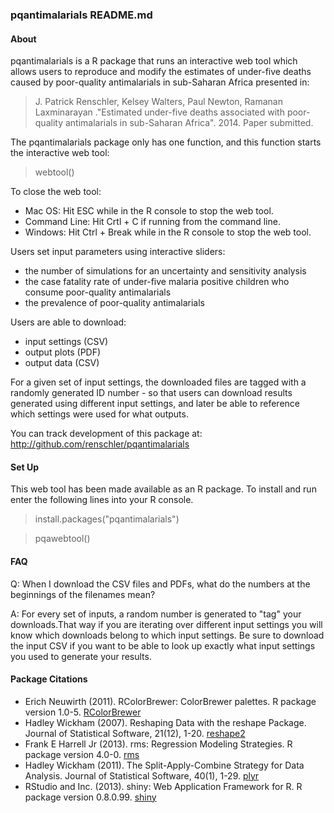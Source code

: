### pqantimalarials README.md

#### About
pqantimalarials is a R package that runs an interactive web tool which
allows users to reproduce and modify the estimates of under-five deaths
caused by poor-quality antimalarials in sub-Saharan Africa presented in:

> J. Patrick Renschler, Kelsey Walters, Paul Newton, Ramanan Laxminarayan
> ."Estimated under-five deaths associated with poor-quality antimalarials
> in sub-Saharan Africa". 2014. Paper submitted.

The pqantimalarials package only has one function, and this function
starts the interactive web tool:

>webtool()

To close the web tool:

* Mac OS: Hit ESC while in the R console to stop the web tool.
* Command Line: Hit Crtl + C if running from the command line.
* Windows: Hit Ctrl + Break while in the R console to stop the web tool.


Users set input parameters using interactive sliders:
* the number of simulations for an uncertainty and sensitivity analysis
* the case fatality rate of under-five malaria positive children who
consume poor-quality antimalarials
* the prevalence of poor-quality antimalarials

Users are able to download:
* input settings (CSV)
* output plots (PDF)
* output data (CSV)

For a given set of input settings, the downloaded files are tagged
with a randomly generated ID number - so that users can download
results generated using different input settings, and later be able
to reference which settings were used for what outputs.

You can track development of this package at:
http://github.com/renschler/pqantimalarials

#### Set Up
This web tool has been made available as an R package. To install and
run enter the following lines into your R console.

> install.packages("pqantimalarials")

> pqawebtool()

#### FAQ
Q: When I download the CSV files and PDFs, what do the numbers at the
beginnings of the filenames mean?

A: For every set of inputs, a random number is generated to "tag" your
downloads.That way if you are iterating over different input settings
you will know which downloads belong to which input settings. Be sure
to download the input CSV if you want to be able to look up exactly
what input settings you used to generate your results.

#### Package Citations ####
* Erich Neuwirth (2011). RColorBrewer: ColorBrewer palettes. R package version 1.0-5. [RColorBrewer](http://CRAN.R-project.org/package=RColorBrewer)
* Hadley Wickham (2007). Reshaping Data with the reshape Package. Journal of Statistical Software, 21(12), 1-20. [reshape2](http://www.jstatsoft.org/v21/i12/)
* Frank E Harrell Jr (2013). rms: Regression Modeling Strategies. R package version 4.0-0. [rms](http://CRAN.R-project.org/package=rms)
* Hadley Wickham (2011). The Split-Apply-Combine Strategy for Data Analysis. Journal of Statistical Software,
  40(1), 1-29. [plyr](http://www.jstatsoft.org/v40/i01/)
* RStudio and Inc. (2013). shiny: Web Application Framework for R. R package version 0.8.0.99. [shiny](http://www.rstudio.com/shiny/)
